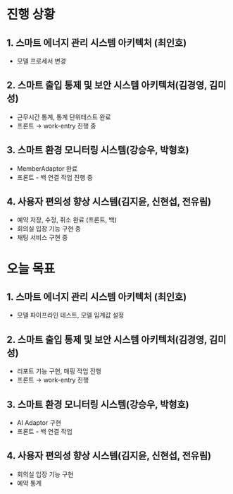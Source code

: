 # 진행 상황


## 1. 스마트 에너지 관리 시스템 아키텍처 (최인호)
- 모델 프로세서 변경

## 2. 스마트 출입 통제 및 보안 시스템 아키텍처(김경영, 김미성)
- 근무시간 통계, 통계 단위테스트 완료
- 프론트 → work-entry 진행 중

## 3. 스마트 환경 모니터링 시스템(강승우, 박형호)
- MemberAdaptor 완료
- 프론트 - 백 연결 작업 진행 중

## 4. 사용자 편의성 향상 시스템(김지윤, 신현섭, 전유림)
- 예약 저장, 수정, 취소 완료 (프론트, 백)
- 회의실 입장 기능 구현 중
- 채팅 서비스 구현 중


# 오늘 목표

## 1. 스마트 에너지 관리 시스템 아키텍처 (최인호)
- 모델 파이프라인 테스트, 모델 임계값 설정

## 2. 스마트 출입 통제 및 보안 시스템 아키텍처(김경영, 김미성)
- 리포트 기능 구현, 매핑 작업 진행
- 프론트 → work-entry 진행

## 3. 스마트 환경 모니터링 시스템(강승우, 박형호)
- AI Adaptor 구현
- 프론트 - 백 연결 작업
  
## 4. 사용자 편의성 향상 시스템(김지윤, 신현섭, 전유림)
- 회의실 입장 기능 구현
- 예약 통계
